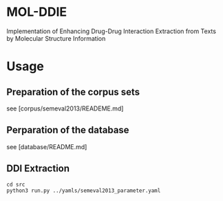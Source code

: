 # MOL-DDIE
Implementation of Enhancing Drug-Drug Interaction Extraction from Texts by Molecular Structure Information

# Usage
## Preparation of the corpus sets
see [corpus/semeval2013/READEME.md]

## Perparation of the database
see [database/README.md]

## DDI Extraction
```
cd src
python3 run.py ../yamls/semeval2013_parameter.yaml
```

